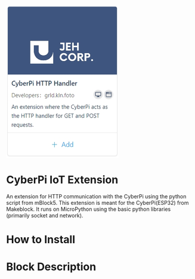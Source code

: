 ![banner](.images/extension_image.jpg)

# CyberPi IoT Extension

An extension for HTTP communication with the CyberPi using the python script from mBlock5.
This extension is meant for the CyberPi(ESP32) from Makeblock. It runs on MicroPython using
the basic python libraries (primarily socket and network).

# How to Install


# Block Description